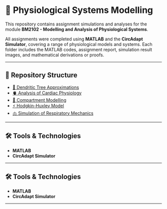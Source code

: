 

# 🧠 Physiological Systems Modelling

This repository contains assignment simulations and analyses for the module **BM2102 - Modelling and Analysis of Physiological Systems**.  

All assignments were completed using **MATLAB** and the **CircAdapt Simulator**, covering a range of physiological models and systems. Each folder includes the MATLAB codes, assignment report, simulation result images, and mathematical derivations or proofs.  

---





## 📂 Repository Structure

- [🌳 Dendritic Tree Approximations](./dendritic-tree-approximations)  
- [🫀 Analysis of Cardiac Physiology](./analysis%20of%20cardiac%20physiology)  
- [🧪 Compartment Modelling](./compartment%20modelling)  
- [⚡ Hodgkin-Huxley Model](./hodgkin%20huxley%20model)  
- [🫁 Simulation of Respiratory Mechanics](./simulation%20of%20respiratory%20mechanics)  

---

## 🛠 Tools & Technologies

- **MATLAB**  
- **CircAdapt Simulator**  

---



## 🛠 Tools & Technologies

- **MATLAB**  
- **CircAdapt Simulator**  

---

